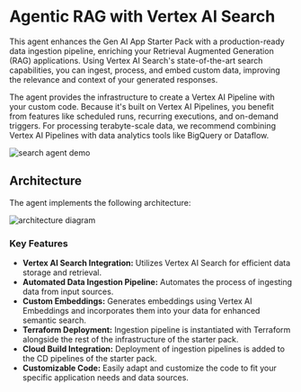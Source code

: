 # Agentic RAG with Vertex AI Search

This agent enhances the Gen AI App Starter Pack with a production-ready data ingestion pipeline, enriching your Retrieval Augmented Generation (RAG) applications. Using Vertex AI Search's state-of-the-art search capabilities, you can ingest, process, and embed custom data, improving the relevance and context of your generated responses.

The agent provides the infrastructure to create a Vertex AI Pipeline with your custom code. Because it's built on Vertex AI Pipelines, you benefit from features like scheduled runs, recurring executions, and on-demand triggers. For processing terabyte-scale data, we recommend combining Vertex AI Pipelines with data analytics tools like BigQuery or Dataflow.

![search agent demo](https://storage.googleapis.com/github-repo/generative-ai/sample-apps/e2e-gen-ai-app-starter-pack/starter-pack-search-pattern.gif)

## Architecture

The agent implements the following architecture:

![architecture diagram](https://storage.googleapis.com/github-repo/generative-ai/sample-apps/e2e-gen-ai-app-starter-pack/agentic_rag_vertex_ai_search_architecture.png)

### Key Features

- **Vertex AI Search Integration:** Utilizes Vertex AI Search for efficient data storage and retrieval.
- **Automated Data Ingestion Pipeline:** Automates the process of ingesting data from input sources.
- **Custom Embeddings:** Generates embeddings using Vertex AI Embeddings and incorporates them into your data for enhanced semantic search.
- **Terraform Deployment:** Ingestion pipeline is instantiated with Terraform alongside the rest of the infrastructure of the starter pack.
- **Cloud Build Integration:** Deployment of ingestion pipelines is added to the CD pipelines of the starter pack.
- **Customizable Code:** Easily adapt and customize the code to fit your specific application needs and data sources.

